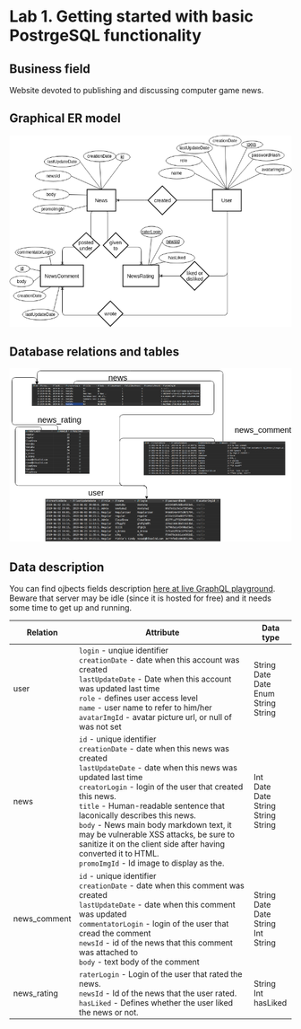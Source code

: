 # Lab 1. Getting started with basic PostrgeSQL functionality

## Business field

Website devoted to publishing and discussing computer game news.

## Graphical ER model

![ER digram](er-diagram.png)

## Database relations and tables

![Tables in database](relations.png)

## Data description

You can find ojbects fields description [here at live GraphQL playground](https://times-are-changing.herokuapp.com/gql). Beware that server may be idle (since it
is hosted for free) and it needs some time to get up and running.


| Relation | Attribute | Data type |
|----------|-----------|-----------|
| user | `login` - unqiue identifier<br>`creationDate` - date when this account was created<br>`lastUpdateDate` - Date when this account was updated last time<br>`role` - defines user access level<br>`name` - user name to refer to him/her<br>`avatarImgId` - avatar picture url, or null of was not set | String<br>Date<br>Date<br>Enum<br>String<br> String |
news | `id` - unique identifier<br>`creationDate` - date when this news was created<br>`lastUpdateDate` - date when this news was updated last time<br>`creatorLogin` - login of the user that created this news.<br>`title` - Human-readable sentence that laconically describes this news.<br>`body` - News main body markdown text, it may be vulnerable XSS attacks, be sure to sanitize it on the client side after having converted it to HTML.<br>`promoImgId` - Id image to display as the.| Int<br>Date<br>Date<br>String<br>String<br>String |
news_comment |`id` - unique identifier<br>`creationDate` - date when this comment was created<br>`lastUpdateDate` - date when this comment was updated<br>`commentatorLogin` - login of the user that cread the comment<br>`newsId` - id of the news that this comment was attached to<br>`body` - text body of the comment| String<br>Date<br>Date<br>String<br>Int<br>String<body> |
news_rating | `raterLogin` - Login of the user that rated the news.<br>`newsId` - Id of the news that the user rated.<br>`hasLiked` - Defines whether the user liked the news or not. | String<br>Int<br>hasLiked |
